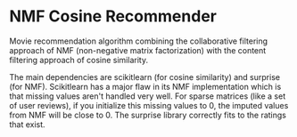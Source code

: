 # NMF Cosine Recommender
Movie recommendation algorithm combining the collaborative filtering approach of NMF (non-negative matrix factorization) with the content filtering approach of cosine similarity.

The main dependencies are scikitlearn (for cosine similarity) and surprise (for NMF). Scikitlearn has a major flaw in its NMF implementation which is that missing values aren't handled very well. For sparse matrices (like a set of user reviews), if you initialize this missing values to 0, the imputed values from NMF will be close to 0. The surprise library correctly fits to the ratings that exist.
